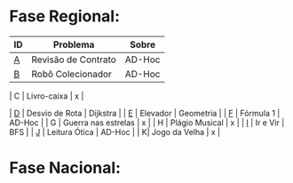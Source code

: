 # **Fase Regional:**

| ID  |  Problema  | Sobre |
| - | ------------------- | -------- |
| [A](https://github.com/3Strela/Competitive_Programing/blob/master/ACM-ICPC%20Brazil%20Subregional/AnyEx/RevisaoContrato.cpp) |  Revisão de Contrato |  AD-Hoc |
| [B](https://github.com/3Strela/Competitive_Programing/blob/master/ACM-ICPC%20Brazil%20Subregional/AnyEx/RoboColecionador.cpp) |  Robô Colecionador |  AD-Hoc |

| C |  Livro-caixa |  x |

| [D](https://github.com/3Strela/Competitive_Programing/blob/master/ACM-ICPC%20Brazil%20Subregional/AnyEx/DesvioRota.cpp) |  Desvio de Rota |  Dijkstra |
| [E](https://github.com/3Strela/Competitive_Programing/blob/master/ACM-ICPC%20Brazil%20Subregional/AnyEx/Elevador.cpp) |  Elevador |  Geometria |
| [F](https://github.com/3Strela/Competitive_Programing/blob/master/ACM-ICPC%20Brazil%20Subregional/AnyEx/Form1.cpp) |  Fórmula 1 |  AD-Hoc |
| G |  Guerra nas estrelas |  x |
| H |  Plágio Musical |  x |
| [I](https://github.com/3Strela/Competitive_Programing/blob/master/ACM-ICPC%20Brazil%20Subregional/AnyEx/IrVir.cpp) |  Ir e Vir |  BFS |
| [J](https://github.com/3Strela/Competitive_Programing/blob/master/ACM-ICPC%20Brazil%20Subregional/AnyEx/LeiOt.cpp) |  Leitura Ótica |  AD-Hoc |
| K|  Jogo da Velha |  x |

# **Fase Nacional:**

